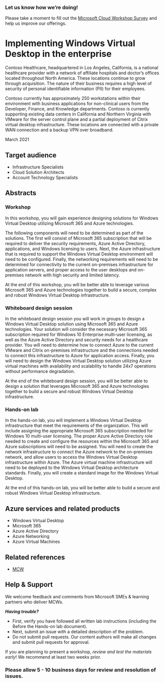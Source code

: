 ### Let us know how we’re doing!  
Please take a moment to fill out the [Microsoft Cloud Workshop Survey](https://forms.office.com/Pages/ResponsePage.aspx?id=v4j5cvGGr0GRqy180BHbRyEtIpX7sDdChuWsXhzKJXJUNjFBVkROWDhSSVdYT0dSRkY4UVFCVzZBVy4u) and help us improve our offerings.

# Implementing Windows Virtual Desktop in the enterprise

Contoso Healthcare, headquartered in Los Angeles, California, is a national healthcare provider with a network of affiliate hospitals and doctor’s offices located throughout North America. These locations continue to grow through acquisition.  The nature of their business requires a high level of security of personal identifiable information (PII) for their employees.

Contoso currently has approximately 250 workstations within their environment with business applications for non-clinical users from the Developer, Finance, and Knowledge departments. Contoso is currently supporting existing data centers in California and Northern Virginia with VMware for the server control plane and a partial deployment of Citrix virtual desktop infrastructure. These locations are connected with a private WAN connection and a backup VPN over broadband.  

March 2021

## Target audience

- Infrastructure Specialists
- Cloud Solution Architects
- Account Technology Specialists

## Abstracts

### Workshop

In this workshop, you will gain experience designing solutions for Windows Virtual Desktop utilizing Microsoft 365 and Azure technologies.

The following components will need to be determined as part of the solutions. The first will consist of Microsoft 365 subscription that will be required to deliver the security requirements, Azure Active Directory, applications, and Windows licensing to users. Next, the Azure infrastructure that is required to support the Windows Virtual Desktop environment will need to be configured. Finally, the networking requirements will need to be determined for connectivity to the current on-premises infrastructure for application servers, and proper access to the user desktops and on-premises network with high security and limited latency.

At the end of this workshop, you will be better able to leverage various Microsoft 365 and Azure technologies together to build a secure, complex and robust Windows Virtual Desktop infrastructure.

### Whiteboard design session

In the whiteboard design session you will work in groups to design a Windows Virtual Desktop solution using Microsoft 365 and Azure technologies. Your solution will consider the necessary Microsoft 365 subscription required for Windows 10 Enterprise multi-user licensing, as well as the Azure Active Directory and security needs for a healthcare provider.  You will need to determine how to connect Azure to the current VMware and Citrix on-premises infrastructure and the connections needed to connect this infrastructure to Azure for application access. Finally, you will need to design the Windows Virtual Desktop solution utilizing Azure virtual machines with availability and scalability to handle 24x7 operations without performance degradation.

At the end of the whiteboard design session, you will be better able to design a solution that leverages Microsoft 365 and Azure technologies together to build a secure and robust Windows Virtual Desktop infrastructure.

### Hands-on lab

In the hands-on lab, you will implement a Windows Virtual Desktop infrastructure that meet the requirements of the organization.  This will include assigning the appropriate Microsoft 365 subscription needed for Windows 10 multi-user licensing.  The proper Azure Active Directory role needed to create and configure the resources within the Microsoft 365 and Azure subscriptions will need to be assigned.  You will need to create the network infrastructure to connect the Azure network to the on-premises network, and allow users to access the Windows Virtual Desktop infrastructure within Azure.  The Azure virtual machine infrastructure will need to be deployed to the Windows Virtual Desktop architecture standards.  Finally, you will create a standard image for the Windows Virtual Desktop.

At the end of this hands-on lab, you will be better able to build a secure and robust Windows Virtual Desktop infrastructure.

## Azure services and related products

- Windows Virtual Desktop
- Microsoft 365
- Azure Active Directory
- Azure Networking
- Azure Virtual Machines

## Related references

- [MCW](https://github.com/Microsoft/MCW)

## Help & Support

We welcome feedback and comments from Microsoft SMEs & learning partners who deliver MCWs.  

***Having trouble?***

- First, verify you have followed all written lab instructions (including the Before the Hands-on lab document).
- Next, submit an issue with a detailed description of the problem.
- Do not submit pull requests. Our content authors will make all changes and submit pull requests for approval.

If you are planning to present a workshop, *review and test the materials early*! We recommend at least two weeks prior.

### Please allow 5 - 10 business days for review and resolution of issues.
